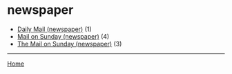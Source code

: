 # newspaper

  * [Daily Mail (newspaper)](../newspaper/daily-mail/index.md) (1)
  * [Mail on Sunday (newspaper)](../newspaper/mail-on-sunday/index.md) (4)
  * [The Mail on Sunday (newspaper)](../newspaper/the-mail-on-sunday/index.md) (3)

----

[Home](../index.md)
